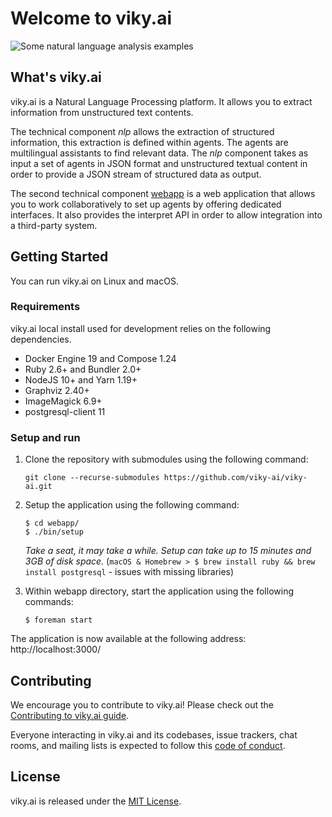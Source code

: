 # Welcome to viky.ai

![Some natural language analysis examples](illustration.jpg?raw=true)

## What's viky.ai

viky.ai is a Natural Language Processing platform. It allows you to extract information from unstructured text contents.

The technical component *nlp* allows the extraction of structured information, this extraction is defined within agents. The agents are multilingual assistants to find relevant data. The *nlp* component takes as input a set of agents in JSON format and unstructured textual content in order to provide a JSON stream of structured data as output.

The second technical component [webapp](webapp/README.md) is a web application that allows you to work collaboratively to set up agents by offering dedicated interfaces. It also provides the interpret API in order to allow integration into a third-party system.

## Getting Started

You can run viky.ai on Linux and macOS.

### Requirements

viky.ai local install used for development relies on the following dependencies.

* Docker Engine 19 and Compose 1.24
* Ruby 2.6+ and Bundler 2.0+
* NodeJS 10+ and Yarn 1.19+
* Graphviz 2.40+
* ImageMagick 6.9+
* postgresql-client 11

### Setup and run

1. Clone the repository with submodules using the following command:
   ```
   git clone --recurse-submodules https://github.com/viky-ai/viky-ai.git
   ```

2. Setup the application using the following command:
   ```
   $ cd webapp/
   $ ./bin/setup
   ```
   _Take a seat, it may take a while. Setup can take up to 15 minutes and 3GB of disk space._
   (`macOS & Homebrew > $ brew install ruby && brew install postgresql` - issues with missing libraries)

3. Within webapp directory, start the application using the following commands:
   ```
   $ foreman start
   ```

The application is now available at the following address: http://localhost:3000/

## Contributing

We encourage you to contribute to viky.ai! Please check out the [Contributing to viky.ai guide](CONTRIBUTING.md).

Everyone interacting in viky.ai and its codebases, issue trackers, chat rooms, and mailing lists is expected to follow this [code of conduct](CODE_OF_CONDUCT.md).

## License

viky.ai is released under the [MIT License](LICENCE.txt).
